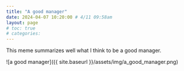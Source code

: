 ```yaml
---
title: "A good manager"
date: 2024-04-07 10:20:00 # 4/11 09:58am
layout: page
# toc: true
# categories:
---
```


This meme summarizes well what I think to be a good manager.


![a good manager]({{ site.baseurl }}/assets/img/a_good_manager.png)

